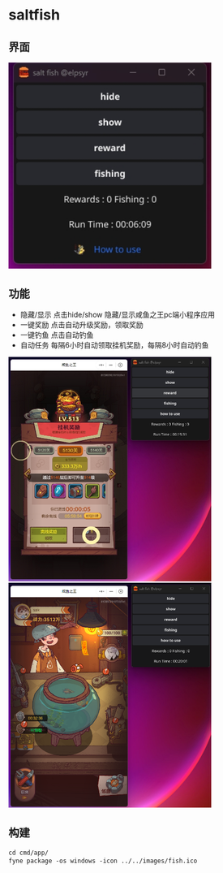 # saltfish



## 界面
<picture>
  <img width="400" alt="Example of run salt fish" src="./images/examples/main.png">
</picture>

## 功能
- 隐藏/显示 
点击hide/show 隐藏/显示咸鱼之王pc端小程序应用
- 一键奖励
点击自动升级奖励，领取奖励
- 一键钓鱼
点击自动钓鱼
- 自动任务
每隔6小时自动领取挂机奖励，每隔8小时自动钓鱼
<picture>
  <img width="400" alt="Example of run salt fish" src="./images/examples/reward.png">
</picture>
<picture>
  <img width="400" alt="Example of run salt fish" src="./images/examples/fishing.png">
</picture>

## 构建
```shell
cd cmd/app/
fyne package -os windows -icon ../../images/fish.ico
```